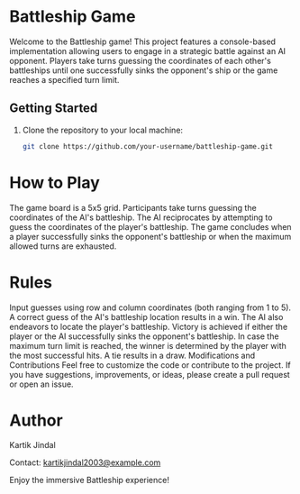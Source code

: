 # Battleship Game

Welcome to the Battleship game! This project features a console-based implementation allowing users to engage in a strategic battle against an AI opponent. Players take turns guessing the coordinates of each other's battleships until one successfully sinks the opponent's ship or the game reaches a specified turn limit.

## Getting Started

1. Clone the repository to your local machine:

   ```bash
   git clone https://github.com/your-username/battleship-game.git
# How to Play
The game board is a 5x5 grid.
Participants take turns guessing the coordinates of the AI's battleship.
The AI reciprocates by attempting to guess the coordinates of the player's battleship.
The game concludes when a player successfully sinks the opponent's battleship or when the maximum allowed turns are exhausted.
# Rules
Input guesses using row and column coordinates (both ranging from 1 to 5).
A correct guess of the AI's battleship location results in a win.
The AI also endeavors to locate the player's battleship.
Victory is achieved if either the player or the AI successfully sinks the opponent's battleship.
In case the maximum turn limit is reached, the winner is determined by the player with the most successful hits. A tie results in a draw.
Modifications and Contributions
Feel free to customize the code or contribute to the project. If you have suggestions, improvements, or ideas, please create a pull request or open an issue.

# Author
Kartik Jindal

Contact: kartikjindal2003@example.com

Enjoy the immersive Battleship experience!
